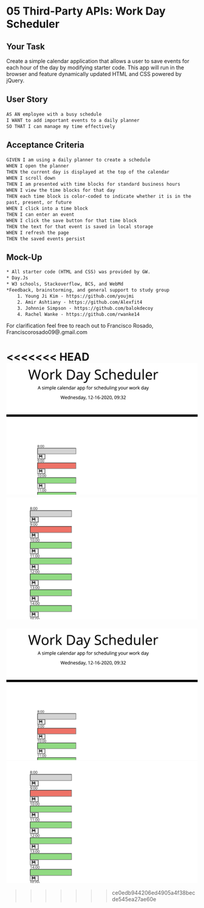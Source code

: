 # 05 Third-Party APIs: Work Day Scheduler

## Your Task

Create a simple calendar application that allows a user to save events for each hour of the day by modifying starter code. This app will run in the browser and feature dynamically updated HTML and CSS powered by jQuery.



## User Story

```
AS AN employee with a busy schedule
I WANT to add important events to a daily planner
SO THAT I can manage my time effectively
```


## Acceptance Criteria

```
GIVEN I am using a daily planner to create a schedule
WHEN I open the planner
THEN the current day is displayed at the top of the calendar
WHEN I scroll down
THEN I am presented with time blocks for standard business hours
WHEN I view the time blocks for that day
THEN each time block is color-coded to indicate whether it is in the past, present, or future
WHEN I click into a time block
THEN I can enter an event
WHEN I click the save button for that time block
THEN the text for that event is saved in local storage
WHEN I refresh the page
THEN the saved events persist
```


## Mock-Up

    * All starter code (HTML and CSS) was provided by GW. 
    * Day.Js 
    * W3 schools, Stackoverflow, BCS, and WebMd 
    *Feedback, brainstorming, and general support to study group
        1. Young Ji Kim - https://github.com/youjmi
        2. Amir Ashtiany - https://github.com/Alexfit4
        3. Johnnie Simpson - https://github.com/balokdecoy
        4. Rachel Wanke - https://github.com/rwanke14

 For clarification feel free to reach out to Francisco Rosado, Franciscorosado09@.gmail.com
 
<<<<<<< HEAD
![](./assets/ScreenShot1.png)
![](./assets/ScreenShot2.png)
=======


![](assets/ScreenShot1.png)
![](assets/ScreenShot2.png)
>>>>>>> ce0edb944206ed4905a4f38becde545ea27ae60e
